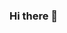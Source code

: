 ### Hi there 👋

<!--
**Sibabalwe-Qamata/sibabalwe-qamata** is a ✨ _special_ ✨ repository because its `README.md` (this file) appears on your GitHub profile.

Here are some ideas to get you started:

- 🔭 I’m currently working at ...[Cowabunga](www.cowabunga.co.za)
- 🌱 I’m currently learning ...Google Cloud Platform, Scala
- 👯 I’m looking to collaborate on ... Google Cloud Platform
- 🤔 I’m looking for help with ... GCP
- 💬 Ask me about ...JavaScript, Software Development,Web development and Mentoring
- 📫 How to reach me: ...[Personal Website](www.sibabalweqamata.co.za)
- 😄 Pronouns: ...
- ⚡ Fun fact: ...
-->

